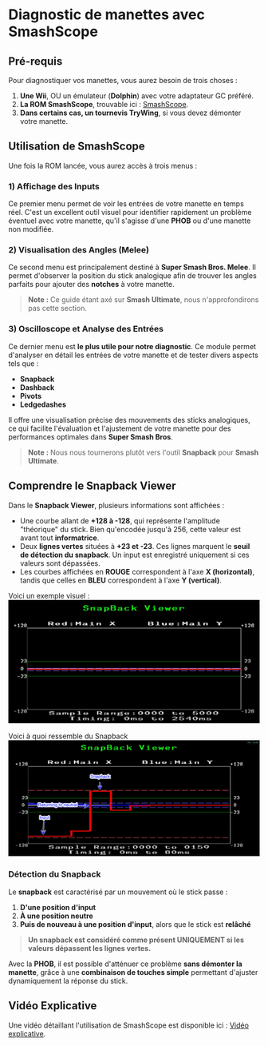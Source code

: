 # Diagnostic de manettes avec SmashScope

## Pré-requis
Pour diagnostiquer vos manettes, vous aurez besoin de trois choses :

1) **Une Wii**, OU un émulateur (**Dolphin**) avec votre adaptateur GC préféré.
2) **La ROM SmashScope**, trouvable ici : [SmashScope](https://compendium.dol-003.info/smashscope).
3) **Dans certains cas, un tournevis TryWing**, si vous devez démonter votre manette.

## Utilisation de SmashScope
Une fois la ROM lancée, vous aurez accès à trois menus :

### 1) Affichage des Inputs
Ce premier menu permet de voir les entrées de votre manette en temps réel. C'est un excellent outil visuel pour identifier rapidement un problème éventuel avec votre manette, qu'il s'agisse d'une **PHOB** ou d'une manette non modifiée.

### 2) Visualisation des Angles (Melee)
Ce second menu est principalement destiné à **Super Smash Bros. Melee**. Il permet d'observer la position du stick analogique afin de trouver les angles parfaits pour ajouter des **notches** à votre manette.
> **Note :** Ce guide étant axé sur **Smash Ultimate**, nous n'approfondirons pas cette section.

### 3) Oscilloscope et Analyse des Entrées
Ce dernier menu est **le plus utile pour notre diagnostic**. Ce module permet d'analyser en détail les entrées de votre manette et de tester divers aspects tels que :
- **Snapback**
- **Dashback**
- **Pivots**
- **Ledgedashes**

Il offre une visualisation précise des mouvements des sticks analogiques, ce qui facilite l'évaluation et l'ajustement de votre manette pour des performances optimales dans **Super Smash Bros**.

> **Note :** Nous nous tournerons plutôt vers l'outil **Snapback** pour **Smash Ultimate**.

## Comprendre le Snapback Viewer
Dans le **Snapback Viewer**, plusieurs informations sont affichées :

- Une courbe allant de **+128 à -128**, qui représente l'amplitude "théorique" du stick. Bien qu'encodée jusqu'à 256, cette valeur est avant tout **informatrice**.
- Deux **lignes vertes** situées à **+23 et -23**. Ces lignes marquent le **seuil de détection du snapback**. Un input est enregistré uniquement si ces valeurs sont dépassées.
- Les courbes affichées en **ROUGE** correspondent à l'axe **X (horizontal)**, tandis que celles en **BLEU** correspondent à l'axe **Y (vertical)**.

Voici un exemple visuel :  
![Exemple Snapback Viewer](https://raw.githubusercontent.com/Dizi0/PhobData/refs/heads/main/Diagnostic/imgs/smashscope.png)

Voici à quoi ressemble du Snapback
![Exemple Snapback Viewer](https://raw.githubusercontent.com/Dizi0/PhobData/refs/heads/main/Diagnostic/imgs/snapback.png)
### Détection du Snapback
Le **snapback** est caractérisé par un mouvement où le stick passe :
1. **D'une position d'input**
2. **À une position neutre**
3. **Puis de nouveau à une position d'input**, alors que le stick est **relâché**

> **Un snapback est considéré comme présent UNIQUEMENT si les valeurs dépassent les lignes vertes.**

Avec la **PHOB**, il est possible d'atténuer ce problème **sans démonter la manette**, grâce à une **combinaison de touches simple** permettant d'ajuster dynamiquement la réponse du stick.

## Vidéo Explicative
Une vidéo détaillant l'utilisation de SmashScope est disponible ici : [Vidéo explicative](https://www.youtube.com/watch?v=YR8d3tp5KLU).